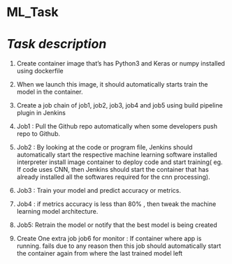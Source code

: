 # ML_Task

# *Task description* 


1. Create container image that’s has Python3 and Keras or numpy installed using dockerfile

2. When we launch this image, it should automatically starts train the model in the container.

3. Create a job chain of job1, job2, job3, job4 and job5 using build pipeline plugin in Jenkins

4. Job1 : Pull the Github repo automatically when some developers push repo to Github.

5. Job2 : By looking at the code or program file, Jenkins should automatically start the respective
   machine learning software installed interpreter install image container to deploy code and start
   training( eg. If code uses CNN, then Jenkins should start the container that has already installed 
   all the softwares required for the cnn processing).

6. Job3 : Train your model and predict accuracy or metrics.

7. Job4 : if metrics accuracy is less than 80% , then tweak the machine learning model architecture.

8. Job5: Retrain the model or notify that the best model is being created

9. Create One extra job job6 for monitor : If container where app is running. fails due to any reason
  then this job should automatically start the container again from where the last trained model left
